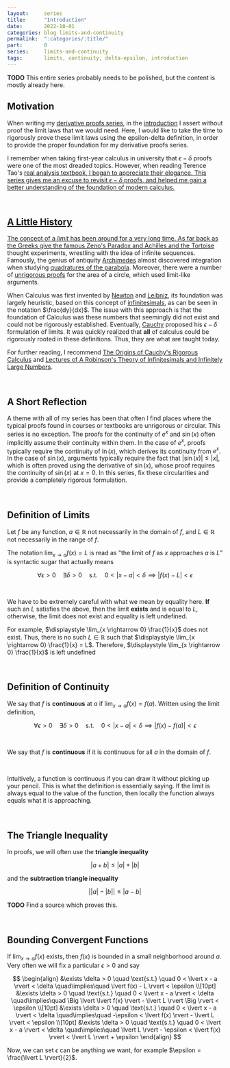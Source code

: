 ```yaml
---
layout:     series
title:      "Introduction"
date:       2022-10-01
categories: blog limits-and-continuity
permalink:  ":categories/:title/"
part:       0
series:     limits-and-continuity
tags:       limits, continuity, delta-epsilon, introduction
---
```


**TODO** This entire series probably needs to be polished, but the content is mostly already here.

## Motivation

When writing my [derivative proofs series](/blog/derivative-proofs/), in the [introduction](blog/derivative-proofs/introduction/) I assert without proof the limit laws that we would need. Here, I would like to take the time to rigorously prove these limit laws using the epsilon-delta definition, in order to provide the proper foundation for my derivative proofs series.

I remember when taking first-year calculus in university that $\epsilon - \delta$ proofs were one of the most dreaded topics. However, when reading Terence Tao's  <a href="https://link.springer.com/content/pdf/10.1007/978-981-10-1789-6.pdf" target="_blank">real analysis textbook, I began to appreciate their elegance. This series gives me an excuse to revisit $\epsilon - \delta$ proofs, and helped me gain a better understanding of the foundation of modern calculus.

<br>

## A Little History

The concept of a _limit_ has been around for a very long time. As far back as the Greeks give the famous <a href="https://www.youtube.com/watch?v=u7Z9UnWOJNY" target="_blank">Zeno's Paradox and Achilles and the Tortoise</a> thought experiments, wrestling with the idea of infinite sequences. Famously, the genius of antiquity <a href="https://en.wikipedia.org/wiki/Archimedes" target="_blank">Archimedes</a> almost discovered integration when studying <a href="https://archive.org/details/worksofarchimede029517mbp/page/232/mode/2up" target="_blank">quadratures of the parabola</a>. Moreover, there were a number of <a href="https://www.youtube.com/watch?v=R1HUtt2oo7A" target="_blank">unrigorous proofs</a> for the area of a circle, which used limit-like arguments.

When Calculus was first invented by <a href="https://en.wikipedia.org/wiki/Isaac_Newton" target="_blank">Newton</a> and <a href="https://en.wikipedia.org/wiki/Gottfried_Wilhelm_Leibniz" target="_blank">Leibniz</a>, its foundation was largely heuristic, based on this concept of <a href="https://en.wikipedia.org/wiki/Infinitesimal" target="_blank">infinitesimals</a>, as can be seen in the notation $\frac{dy}{dx}$. The issue with this approach is that the foundation of Calculus was these numbers that seemingly did not exist and could not be rigorously established. Eventually, <a href="https://en.wikipedia.org/wiki/Augustin-Louis_Cauchy" target="_blank">Cauchy</a> proposed his $\epsilon - \delta$ formulation of limits. It was quickly realized that **all** of calculus could be rigorously rooted in these definitions. Thus, they are what are taught today.

For further reading, I recommend <a href="http://users.uoa.gr/~spapast/TomeasDidaktikhs/Caychy/GrabinerOriginsofCauchysRigorousCalculus.pdf" target="_blank">The Origins of Cauchy's Rigorous Calculus</a> and <a href="https://authors.library.caltech.edu/75428/1/NON-STANDARD%20ANALYSIS-ROBINSONS%20THEORY%20OF%20INFINITESIMALS-1962.pdf" target="_blank">Lectures of A Robinson's Theory of Infinitesimals and Infinitely Large Numbers</a>.

<br>

## A Short Reflection

A theme with all of my series has been that often I find places where the typical proofs found in courses or textbooks are unrigorous or circular. This series is no exception. The proofs for the continuity of $e^x$ and $\sin(x)$ often implicitly assume their continuity within them. In the case of $e^x$, proofs typically require the continuity of $\ln(x)$, which derives its continuity from $e^x$. In the case of $\sin(x)$, arguments typically require the fact that $\lvert \sin(x) \rvert \leq \lvert x \rvert$, which is often proved using the derivative of $\sin(x)$, whose proof requires the continuity of $\sin(x)$ at $x = 0$. In this series, fix these circularities and provide a completely rigorous formulation. 

<!-- Using the power series definitions fixes all of these problems, but that's not as fun. -->

<br>

## Definition of Limits

Let $f$ be any function, $a \in \mathbb{R}$ not necessarily in the domain of $f$, and $L \in \mathbb{R}$ not necessarily in the range of $f$.

The notation $\displaystyle \lim_{x \rightarrow a} f(x) = L$ is read as "the limit of $f$ as $x$ approaches $a$ is $L$" is syntactic sugar that actually means

$$
\forall \epsilon > 0 \quad \exists \delta > 0 \quad \text{s.t.} \quad 0 < \lvert x - a \rvert < \delta \implies \lvert f(x) - L \rvert < \epsilon
$$

<br>

We have to be extremely careful with what we mean by equality here. **If** such an $L$ satisfies the above, then the limit **exists** and is equal to $L$, otherwise, the limit does not exist and equality is left undefined. 

For example, $\displaystyle \lim_{x \rightarrow 0} \frac{1}{x}$ does not exist. Thus, there is no such $L \in \mathbb{R}$ such that $\displaystyle \lim_{x \rightarrow 0} \frac{1}{x} = L$. Therefore, $\displaystyle \lim_{x \rightarrow 0} \frac{1}{x}$ is left undefined

<br>

## Definition of Continuity

We say that $f$ is **continuous** at $a$ if $\displaystyle \lim_{x \rightarrow a} f(x) = f(a)$. Written using the limit definition, 

$$
\forall \epsilon > 0 \quad \exists \delta > 0 \quad \text{s.t.} \quad 0 < \lvert x - a \rvert < \delta \implies \lvert f(x) - f(a) \rvert < \epsilon
$$

<br>

We say that $f$ is **continuous** if it is continuous for all $a$ in the domain of $f$.

<br>

Intuitively, a function is continuous if you can draw it without picking up your pencil. This is what the definition is essentially saying. If the limit is always equal to the value of the function, then locally the function always equals what it is approaching. 

<br>

## The Triangle Inequality

In proofs, we will often use the **triangle inequality**

$$
\lvert a + b \rvert \leq \lvert a \rvert + \lvert b \rvert
$$

and the **subtraction triangle inequality**

$$
\Big \lvert \lvert a \rvert - \lvert b \rvert \Big \rvert \leq \lvert a - b \rvert
$$

**TODO** Find a source which proves this.

<br>

## Bounding Convergent Functions

If $\displaystyle \lim_{x \rightarrow a} f(x)$ exists, then $f(x)$ is bounded in a small neighborhood around $a$. Very often we will fix a particular $\epsilon > 0$ and say

$$
\begin{align}
    &\exists \delta > 0 \quad \text{s.t.} \quad 0 < \lvert x - a \rvert < \delta \quad\implies\quad \lvert f(x) - L \rvert < \epsilon \\[10pt]
    &\exists \delta > 0 \quad \text{s.t.} \quad 0 < \lvert x - a \rvert < \delta \quad\implies\quad \Big \lvert \lvert f(x) \rvert - \lvert L \rvert \Big \rvert < \epsilon \\[10pt]
    &\exists \delta > 0 \quad \text{s.t.} \quad 0 < \lvert x - a \rvert < \delta \quad\implies\quad -\epsilon < \lvert f(x) \rvert - \lvert L \rvert < \epsilon \\[10pt]
    &\exists \delta > 0 \quad \text{s.t.} \quad 0 < \lvert x - a \rvert < \delta \quad\implies\quad \lvert L \rvert - \epsilon <  \lvert f(x) \rvert < \lvert L \rvert + \epsilon
\end{align}
$$

Now, we can set $\epsilon$ can be anything we want, for example $\epsilon = \frac{\lvert L \rvert}{2}$.